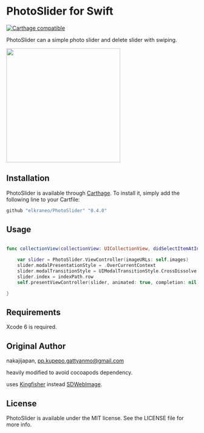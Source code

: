 # PhotoSlider for Swift

[![Carthage compatible](https://img.shields.io/badge/Carthage-compatible-4BC51D.svg?style=flat)](https://github.com/Carthage/Carthage)

PhotoSlider can a simple photo slider and delete slider with swiping.


<img src="https://raw.githubusercontent.com/nakajijapan/PhotoSlider/master/demo.gif" width="300" />


## Installation

PhotoSlider is available through [Carthage](https://github.com/Carthage/Carthage). To install
it, simply add the following line to your Cartfile:

```ruby
github "elkraneo/PhotoSlider" "0.4.0"
```

## Usage



```swift

func collectionView(collectionView: UICollectionView, didSelectItemAtIndexPath indexPath: NSIndexPath) {

    var slider = PhotoSlider.ViewController(imageURLs: self.images)
    slider.modalPresentationStyle = .OverCurrentContext
    slider.modalTransitionStyle = UIModalTransitionStyle.CrossDissolve
    slider.index = indexPath.row
    self.presentViewController(slider, animated: true, completion: nil)

}

```

## Requirements
Xcode 6 is required.

## Original Author

nakajijapan, pp.kupepo.gattyanmo@gmail.com

heavily modified to avoid cocoapods dependency.

uses [Kingfisher](https://github.com/onevcat/Kingfisher) instead [SDWebImage](https://github.com/rs/SDWebImage).

## License

PhotoSlider is available under the MIT license. See the LICENSE file for more info.
